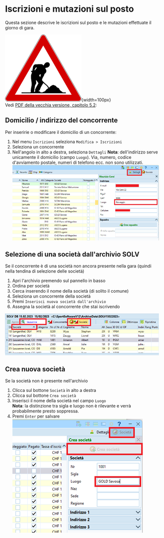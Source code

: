 # Iscrizioni e mutazioni sul posto

Questa sezione descrive le iscrizioni sul posto e le mutazioni effettuate il giorno di gara.  
  

![Lavori in corso](../../img/lavori_in_corso.png){width=100px}  
Vedi [PDF della vecchia versione, capitolo 5.2](../../gestione_gara_org/inc/Istruzioni_OL_einzel_per_TMO_v2_4.pdf): 
  
## Domicilio / indirizzo del concorrente

Per inseririe o modificare il domicilio di un concorrente:  

1. Nel menu `Iscrizioni` seleziona `Modifica > Iscrizioni`
1. Seleziona un concorrente
1. Nell'angolo in alto a destra, seleziona `Dettagli`
**Nota**: dell'indirizzo serve unicamente il domicilio (campo `Luogo`). Via, numero, codice d'avviamento postale, numeri di telefono ecc. non sono utilizzati.  
![Domicilio](inc/iscrizioni_indirizzo.png)

## Selezione di una società dall'archivio SOLV

Se il concorrente è di una società non ancora presente nella gara (quindi nella tendina di selezione delle società)  

1. Apri l'archivio premendo sul pannello in basso
1. Ordina per società
1. Cerca inserendo il nome della società (di solito il comune)
1. Seleziona un concorrente della società
1. Premi `Inserisci nuova società dall'archivio`
1. Assegna la società al concorrente che stai iscrivendo  
  
![Società dall'archivio](inc/iscrizioni_importa_societa_da_archivio.png)  

## Crea nuova società

Se la società non è presente nell'archivio

1. Clicca sul bottone `Società` in alto a destra
1. Clicca sul bottone `Crea società`
1. Inserisci il nome della società nel campo `Luogo`  
**Nota**: la distinzione tra sigla e luogo non è rilevante e verrà probabilmente presto soppressa.  
1. Premi `Enter` per salvare
![Crea società](inc/iscrizioni_crea_societa.png)